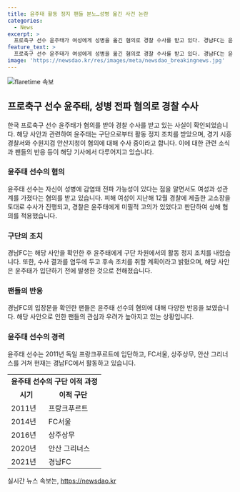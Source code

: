 ```yaml
---
title: 윤주태 활동 정지 팬들 분노…성병 옮긴 사건 논란
categories:
  - News
excerpt: >
  프로축구 선수 윤주태가 여성에게 성병을 옮긴 혐의로 경찰 수사를 받고 있다. 경남FC는 윤주태에 대한 활동 정지 조처를 내렸으며, 수사 결과에 따라 엄중한 후속 조치를 취할 계획이라고 밝혔다. 윤주태는 이전에도 상해 혐의로 불구속 송치된 적이 있으며, 피의자로 지목되었다. 이로 인해 팬들은 분노와 놀람의 반응을 보이고 있다.
feature_text: >
  프로축구 선수 윤주태가 여성에게 성병을 옮긴 혐의로 경찰 수사를 받고 있다. 경남FC는 윤주태에 대한 활동 정지 조처를 내렸으며, 수사 결과에 따라 엄중한 후속 조치를 취할 계획이라고 밝혔다. 윤주태는 이전에도 상해 혐의로 불구속 송치된 적이 있으며, 피의자로 지목되었다. 이로 인해 팬들은 분노와 놀람의 반응을 보이고 있다.
image: 'https://newsdao.kr/res/images/meta/newsdao_breakingnews.jpg'
---
```


<p><img src="https://newsdao.kr/res/images/meta/newsdao_breakingnews.jpg" alt="flaretime 속보" /></p>

<h2 data-ke-size="size26">프로축구 선수 윤주태, 성병 전파 혐의로 경찰 수사</h2>

<p data-ke-size="size16">한국 프로축구 선수 윤주태가 혐의를 받아 경찰 수사를 받고 있는 사실이 확인되었습니다. 해당 사안과 관련하여 윤주태는 구단으로부터 활동 정지 조치를 받았으며, 경기 시흥경찰서와 수원지검 안산지청이 혐의에 대해 수사 중이라고 합니다. 이에 대한 관련 소식과 팬들의 반응 등이 해당 기사에서 다루어지고 있습니다.</p>

<h3>윤주태 선수의 혐의</h3>

<p data-ke-size="size16">윤주태 선수는 자신이 성병에 감염돼 전파 가능성이 있다는 점을 알면서도 여성과 성관계를 가졌다는 혐의를 받고 있습니다. 피해 여성이 지난해 12월 경찰에 제출한 고소장을 토대로 수사가 진행되고, 경찰은 윤주태에게 미필적 고의가 있었다고 판단하여 상해 혐의를 적용했습니다.</p>

<h3>구단의 조치</h3>

<p data-ke-size="size16">경남FC는 해당 사안을 확인한 후 윤주태에게 구단 차원에서의 활동 정지 조치를 내렸습니다. 또한, 수사 결과를 염두에 두고 후속 조치를 취할 계획이라고 밝혔으며, 해당 사안은 윤주태가 입단하기 전에 발생한 것으로 전해졌습니다.</p>

<h3>팬들의 반응</h3>

<p data-ke-size="size16">경남FC의 입장문을 확인한 팬들은 윤주태 선수의 혐의에 대해 다양한 반응을 보였습니다. 해당 사안으로 인한 팬들의 관심과 우려가 높아지고 있는 상황입니다.</p>

<h3>윤주태 선수의 경력</h3>

<p data-ke-size="size16">윤주태 선수는 2011년 독일 프랑크푸르트에 입단하고, FC서울, 상주상무, 안산 그리너스를 거쳐 현재는 경남FC에서 활동하고 있습니다.</p>

<table>
    <tr>
        <td colspan="2" style="text-align: center; height: 17px;"><b>윤주태 선수의 구단 이적 과정</b></td>
    </tr>
    <tr>
        <td style="text-align: center; height: 17px;"><b>시기</b></td>
        <td style="text-align: center; height: 17px;"><b>이적 구단</b></td>
    </tr>
    <tr>
        <td style="text-align: left; height: 17px;">2011년</td>
        <td style="text-align: left; height: 17px;">프랑크푸르트</td>
    </tr>
    <tr>
        <td style="text-align: left; height: 17px;">2014년</td>
        <td style="text-align: left; height: 17px;">FC서울</td>
    </tr>
    <tr>
        <td style="text-align: left; height: 17px;">2016년</td>
        <td style="text-align: left; height: 17px;">상주상무</td>
    </tr>
    <tr>
        <td style="text-align: left; height: 17px;">2020년</td>
        <td style="text-align: left; height: 17px;">안산 그리너스</td>
    </tr>
    <tr>
        <td style="text-align: left; height: 17px;">2021년</td>
        <td style="text-align: left; height: 17px;">경남FC</td>
    </tr>
</table>
실시간 뉴스 속보는, <a href="https://newsdao.kr" rel="dofollow">https://newsdao.kr</a>


